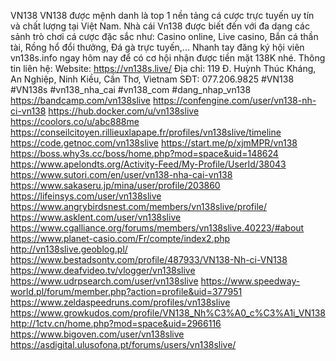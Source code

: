 VN138
VN138 được mệnh danh là top 1 nền tảng cá cược trực tuyến uy tín và chất lượng tại Việt Nam. Nhà cái Vn138 được biết đến với đa dạng các sảnh trò chơi cá cược đặc sắc như: Casino online, Live casino, Bắn cá thần tài, Rồng hổ đổi thưởng, Đá gà trực tuyến,... Nhanh tay đăng ký hội viên vn138s.info ngay hôm nay để có cơ hội nhận được tiền mặt 138K nhé.
Thông tin liên hệ:
Website: https://vn138s.live/
Địa chỉ: 119 Đ. Huỳnh Thúc Kháng, An Nghiệp, Ninh Kiều, Cần Thơ, Vietnam
SĐT: 077.206.9825
#VN138 #VN138s #vn138_nha_cai #vn138_com #dang_nhap_vn138
https://bandcamp.com/vn138slive
https://confengine.com/user/vn138-nh-ci-vn138
https://hub.docker.com/u/vn138slive
https://coolors.co/u/abc888me
https://conseilcitoyen.rillieuxlapape.fr/profiles/vn138slive/timeline
https://code.getnoc.com/vn138slive
https://start.me/p/xjmMPR/vn138
https://boss.why3s.cc/boss/home.php?mod=space&uid=148624
https://www.apelondts.org/Activity-Feed/My-Profile/UserId/38043
https://www.sutori.com/en/user/vn138-nha-cai-vn138
https://www.sakaseru.jp/mina/user/profile/203860
https://lifeinsys.com/user/vn138slive
https://www.angrybirdsnest.com/members/vn138slive/profile/
https://www.asklent.com/user/vn138slive
https://www.cgalliance.org/forums/members/vn138slive.40223/#about 
https://www.planet-casio.com/Fr/compte/index2.php
http://vn138slive.geoblog.pl/
https://www.bestadsontv.com/profile/487933/VN138-Nh-ci-VN138
https://www.deafvideo.tv/vlogger/vn138slive
https://www.udrpsearch.com/user/vn138slive
https://www.speedway-world.pl/forum/member.php?action=profile&uid=377951
https://www.zeldaspeedruns.com/profiles/vn138slive
https://www.growkudos.com/profile/VN138_Nh%C3%A0_c%C3%A1i_VN138
http://1ctv.cn/home.php?mod=space&uid=2966116
https://www.bigoven.com/user/vn138slive
https://asdigital.ulusofona.pt/forums/users/vn138slive/
